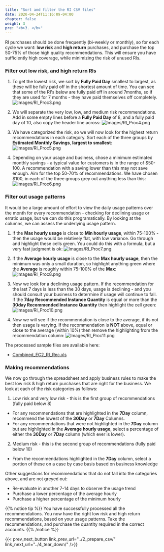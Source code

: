 ```yaml
---
title: "Sort and filter the RI CSV files"
date: 2020-04-24T11:16:09-04:00
chapter: false
weight: 3
pre: "<b>3. </b>"
---
```


RI purchases should be done frequently (bi-weekly or monthly), so for each cycle we want: **low risk** and **high return** purchases, and purchase the top 50-75% of those high quality recommendations. This will ensure you have sufficiently high coverage, while minimizing the risk of unused RIs.

### Filter out low risk, and high return RIs
1. To get the lowest risk, we sort by **Fully Paid Day** smallest to largest, as these will be fully paid off in the shortest amount of time. You can see that some of the RI's below are fully paid off in around 7months, so if they are used for 7 months - they have paid themselves off completely.
![Images/RI_Proc3.png](/Cost/200_3_Pricing_Models/Images/RI_Proc3.png)


2. We will separate the very low, low, and medium risk recommendations. Add in some empty lines before a **Fully Paid Day** of 8, and a fully paid day of 10, also copy the header line across:
![Images/RI_Proc4.png](/Cost/200_3_Pricing_Models/Images/RI_Proc4.png)


3. We have categorized the risk, so we will now look for the highest return recommendations in each category. Sort each of the three groups by **Estimated Monthly Savings**, **largest to smallest**:
![Images/RI_Proc5.png](/Cost/200_3_Pricing_Models/Images/RI_Proc5.png)


4. Depending on your usage and business, chose a minimum estimated monthly savings - a typical value for customers is in the range of $50-100. A recommendation with a saving lower than this may not save enough. Aim for the top 50-70% of recommendations.  We have chosen $100, in each of the three groups grey out anything less than this:
![Images/RI_Proc6.png](/Cost/200_3_Pricing_Models/Images/RI_Proc6.png)

### Filter out usage patterns
It would be a large amount of effort to view the daily usage patterns over the month for every recommendation - checking for declining usage or erratic usage, but we can do this programatically. By looking at the columns, we can assess the underlying usage pattern.

1. If the **Max hourly usage** is close to **Min hourly usage**, within 75-100% - then the usage would be relatively flat, with low variance.  Go through and highlight these cells green.  You could do this with a formula, but a very fast judgment is ok:
![Images/RI_Proc7.png](/Cost/200_3_Pricing_Models/Images/RI_Proc7.png)

2. If the **Average hourly usage** is close to the **Max hourly usage**, then the minimum was only a small duration, so highlight anything green where the **Average** is roughly within 75-100% of the **Max**:
![Images/RI_Proc8.png](/Cost/200_3_Pricing_Models/Images/RI_Proc8.png)

4. Now we look for a declining usage pattern. If the recommendation for the last 7 days is less than the 30 days, usage is declining - and you should consult your business to determine if usage will continue to fall. If the **7day Recommended Instance Quantity** is equal or more than the **30day Recommended Instance Quantity** then highlight the cell green:
![Images/RI_Proc10.png](/Cost/200_3_Pricing_Models/Images/RI_Proc10.png)

5. Now we will see if the recommendation is close to the average, if its not then usage is varying. If the recommendation is **NOT** above, equal or close to the average (within 10%) then remove the highlighting from the recommendation column:
![Images/RI_Proc11.png](/Cost/200_3_Pricing_Models/Images/RI_Proc11.png)


The processed sample files are available here:
- [Combined_EC2_RI_Rec.xls](/Cost/200_3_Pricing_Models/Code/Combined_EC2_RI_Rec.xlsx)


### Making recommendations
We now go through the spreadsheet and apply business rules to make the best low risk & high return purchases that are right for the business. We look at each of the risk categories as follows:

1. Low risk and very low risk - this is the first group of recommendations (fully paid below 8)
 - For any recommendations that are highlighted in the **7Day** column, recommend the lowest of the **30Day** or **7Day** Columns.
 - For any recommendations that were not highlighted in the **7Day** column but are highlighted in the **Average hourly usage**, select a percentage of either the **30Day** or **7Day** column (which ever is lower).


2. Medium risk - this is the second group of recommendations (fully paid below 10)

- From the recommendations highlighted in the **7Day** column, select a portion of these on a case by case basis based on business knowledge  


Other suggestions for recommendations that do not fall into the categories above, and are not greyed out:

- Re-evaluate in another 7-14 days to observe the usage trend
- Purchase a lower percentage of the average hourly
- Purchase a higher percentage of the minimum hourly


{{% notice tip %}}
You have successfully processed all the recommendations. You now have the right low risk and high return recommendations, based on your usage patterns. Take the recommendations, and purchase the quantity required in the correct accounts.
{{% /notice %}}


{{< prev_next_button link_prev_url="../2_prepare_csv/" link_next_url="../4_tear_down/" />}}
